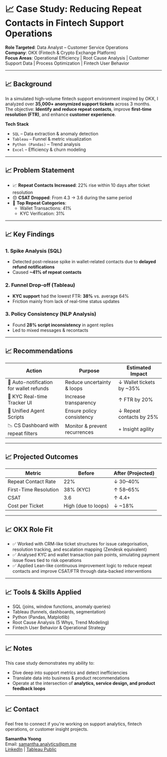 # 📈 Case Study: Reducing Repeat Contacts in Fintech Support Operations

**Role Targeted**: Data Analyst – Customer Service Operations  
**Company**: OKX (Fintech & Crypto Exchange Platform)  
**Focus Areas**: Operational Efficiency | Root Cause Analysis | Customer Support Data | Process Optimization | Fintech User Behavior  

---

## 📈 Background

In a simulated high-volume fintech support environment inspired by OKX, I analyzed over **35,000+ anonymized support tickets** across 3 months.  
The objective: **Identify and reduce repeat contacts**, improve **first-time resolution (FTR)**, and enhance **customer experience**.

**Tech Stack**  
- `SQL` – Data extraction & anomaly detection  
- `Tableau` – Funnel & metric visualization  
- `Python (Pandas)` – Trend analysis  
- `Excel` – Efficiency & churn modeling  

---

## 📈 Problem Statement

- 📈 **Repeat Contacts Increased**: 22% rise within 10 days after ticket resolution  
- 😞 **CSAT Dropped**: From 4.3 → 3.6 during the same period  
- 🔁 **Top Repeat Categories**:
  - Wallet Transactions: 41%
  - KYC Verification: 31%

---

## 📈 Key Findings

### 1. Spike Analysis (SQL)
- Detected post-release spike in wallet-related contacts due to **delayed refund notifications**
- Caused **~41% of repeat contacts**

### 2. Funnel Drop-off (Tableau)
- **KYC support** had the lowest FTR: **38%** vs. average 64%
- Friction mainly from lack of real-time status updates

### 3. Policy Consistency (NLP Analysis)
- Found **28% script inconsistency** in agent replies
- Led to mixed messages & recontacts

---

## 📈 Recommendations

| Action | Purpose | Estimated Impact |
|-------|--------|------------------|
| 🔔 Auto-notification for wallet refunds | Reduce uncertainty & loops | ↓ Wallet tickets by ~35% |
| 👤 KYC Real-time Tracker UI | Increase transparency | ↑ FTR by 20% |
| 🧾 Unified Agent Scripts | Ensure policy consistency | ↓ Repeat contacts by 25% |
| 📉 CS Dashboard with repeat filters | Monitor & prevent recurrences | + Insight agility |

---

## 📈 Projected Outcomes

| Metric | Before | After (Projected) |
|--------|--------|-------------------|
| Repeat Contact Rate | 22% | ↓ 30–40% |
| First-Time Resolution | 38% (KYC) | ↑ 58–65% |
| CSAT | 3.6 | ↑ 4.4+ |
| Cost per Ticket | High (due to loops) | ↓ ~18% |

---

## 📈 OKX Role Fit

- ✅ Worked with CRM-like ticket structures for issue categorisation, resolution tracking, and escalation mapping (Zendesk equivalent)
- ✅ Analysed KYC and wallet transaction pain points, simulating payment issue flows tied to risk operations
- ✅ Applied Lean-like continuous improvement logic to reduce repeat contacts and improve CSAT/FTR through data-backed interventions
  
---

## 📈 Tools & Skills Applied

- SQL (joins, window functions, anomaly queries)  
- Tableau (funnels, dashboards, segmentation)  
- Python (Pandas, Matplotlib)  
- Root Cause Analysis (5 Whys, Trend Modeling)  
- Fintech User Behavior & Operational Strategy

---

## 📈 Notes

This case study demonstrates my ability to:
- Dive deep into support metrics and detect inefficiencies
- Translate data into business & product recommendations
- Operate at the intersection of **analytics, service design, and product feedback loops**

---

## 📈 Contact

Feel free to connect if you're working on support analytics, fintech operations, or customer insight projects.

**Samantha Yoong**  
Email: samantha.analytics@pm.me  
[LinkedIn](https://www.linkedin.com/in/samantha-yoong-8551b4226/) | [Tableau Public](https://public.tableau.com/app/profile/samantha.yoong/vizzes)



